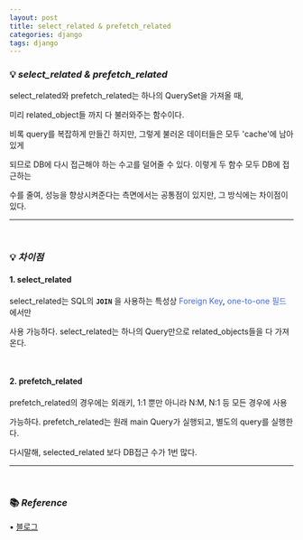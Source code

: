 ```yaml
---
layout: post
title: select_related & prefetch_related
categories: django
tags: django
---
```


### 💡 ***select_related & prefetch_related***

select_related와 prefetch_related는 하나의 QuerySet을 가져올 때,

미리 related_object들 까지 다 불러와주는 함수이다.

비록 query를 복잡하게 만들긴 하지만, 그렇게 불러온 데이터들은 모두 'cache'에 남아있게 

되므로 DB에 다시 접근해야 하는 수고를 덜어줄 수 있다. 이렇게 두 함수 모두 DB에 접근하는 

수를 줄여, 성능을 향상시켜준다는 측면에서는 공통점이 있지만, 그 방식에는 차이점이 있다.

---

<br>

### 💡 ***차이점***

#### 1. select_related

select_related는 SQL의 **`JOIN`** 을 사용하는 특성상 <span style="color:#4169E1">Foreign Key</span>, <span style="color:#4169E1">one-to-one 필드</span>에서만 

사용 가능하다. select_related는 하나의 Query만으로 related_objects들을 다 가져온다.

<br>

#### 2. prefetch_related

prefetch_related의 경우에는 외래키, 1:1 뿐만 아니라 N:M, N:1 등 모든 경우에 사용 

가능하다. prefetch_related는 원래 main Query가 실행되고, 별도의 query를 실행한다.

다시말해, selected_related 보다 DB접근 수가 1번 많다.

---

<br>

### 📚 ***Reference***

▪ [블로그](https://jupiny.tistory.com/entry/selectrelated%EC%99%80-prefetchrelated)